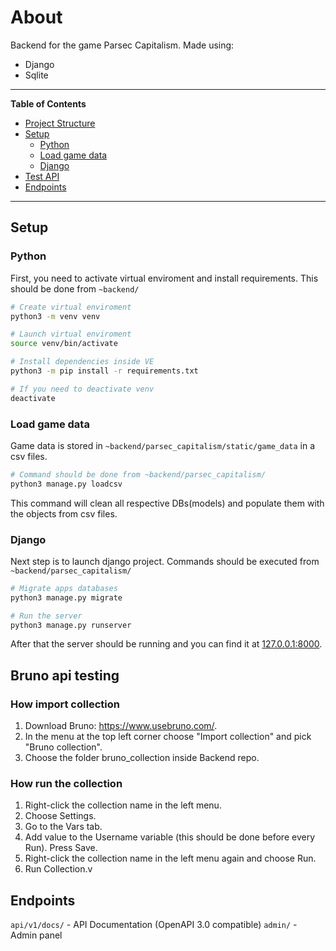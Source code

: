 # About
Backend for the game Parsec Capitalism.
Made using:
- Django
- Sqlite

---
**Table of Contents**
 - [Project Structure](#project-structure)
 - [Setup](#setup)
    - [Python](#python)
    - [Load game data](#load-game-data)
    - [Django](#django)
 - [Test API](#bruno-api-testing)
 - [Endpoints](#endpoints)
---

## Setup

### Python

First, you need to activate virtual enviroment and install requirements.
This should be done from `~backend/`
```bash
# Create virtual enviroment
python3 -m venv venv 

# Launch virtual enviroment
source venv/bin/activate 

# Install dependencies inside VE
python3 -m pip install -r requirements.txt 

# If you need to deactivate venv
deactivate
```

### Load game data
Game data is stored in `~backend/parsec_capitalism/static/game_data` in a csv files.
```bash
# Command should be done from ~backend/parsec_capitalism/
python3 manage.py loadcsv
```
This command will clean all respective DBs(models) and populate them with the objects from csv files.


### Django
Next step is to launch django project. Commands should be executed from `~backend/parsec_capitalism/`
```bash
# Migrate apps databases
python3 manage.py migrate

# Run the server 
python3 manage.py runserver
```
After that the server should be running and you can find it at [127.0.0.1:8000](http://127.0.0.1:8000/).


## Bruno api testing

### How import collection

1. Download Bruno: https://www.usebruno.com/.
2. In the menu at the top left corner choose "Import collection" and pick "Bruno collection".
3. Choose the folder bruno_collection inside Backend repo.

### How run the collection
1. Right-click the collection name in the left menu.
2. Choose Settings.
3. Go to the Vars tab.
4. Add value to the Username variable (this should be done before every Run). Press Save.
5. Right-click the collection name in the left menu again and choose Run.
6. Run Collection.v


## Endpoints 
`api/v1/docs/` - API Documentation (OpenAPI 3.0 compatible)
`admin/` - Admin panel


